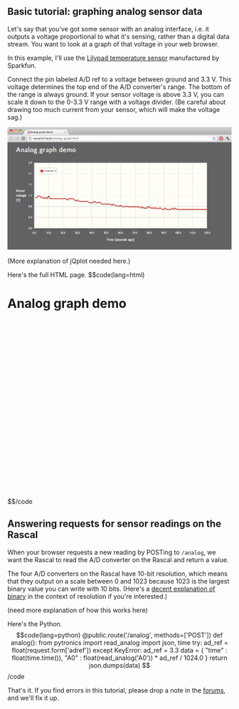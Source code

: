 ## Basic tutorial: graphing analog sensor data ##

Let's say that you've got some sensor with an analog interface, i.e. it outputs a voltage proportional to what it's sensing, rather than a digital data stream. You want to look at a graph of that voltage in your web browser.

In this example, I'll use the [Lilypad temperature sensor][1] manufactured by Sparkfun.

Connect the pin labeled A/D ref to a voltage between ground and 3.3 V. This voltage determines the top end of the A/D converter's range. The bottom of the range is always ground. If your sensor voltage is above 3.3 V, you can scale it down to the 0-3.3 V range with a voltage divider. (Be careful about drawing too much current from your sensor, which will make the voltage sag.)

<img class="span14" src="/img/analog-graph-demo-screenshot.png">

(More explanation of jQplot needed here.)

Here's the full HTML page.
$$code(lang=html)
<html>
<head>
    <meta charset="utf-8">
    <title>Analog graph demo</title>
    <link rel="stylesheet" type="text/css" href="http://fonts.googleapis.com/css?family=Droid+Sans|Molengo">
    <link rel="stylesheet" type="text/css" href="/static/demo.css">
    <link rel="shortcut icon" href="/static/favicon.ico">
    <script src="/static/jquery-1.5.js"></script>
    <!--[if IE]><script type="text/javascript" src="/excanvas.js"></script><![endif]-->
    <script type="text/javascript" src="/static/jquery.jqplot.js"></script>
    <link rel="stylesheet" type="text/css" href="/static/jquery.jqplot.css" />
</head>
<body>
    <div class="rascalcontent">
        <h1>Analog graph demo</h1>
        <div id="chart1" style="height:400px;width:900px;"></div>
    </div>
    <script type="text/javascript">
    chartOptions = {
        legend: {
            show: true,
            location: "nw" },
        title: "Channel 0",
        series: [
            {label: "Channel 0", lineWidth:3, showMarker:false}
        ],
        axes: {
            xaxis: {
                label: "Time [seconds ago]",
                min: 0,
                max: 120,
                pad: 0 },
            yaxis: {
                label: "Sensor voltage [V]",
                min: 0,
                max: 2.5 },
        },
        seriesColors: [ "#cd2820" ]
    };
    a0 = new Array();
    setInterval(function() {
        $.post("analog",  { adref: 2.5 }, function(response) {
            data = $.parseJSON(response);
            if(a0.length > chartOptions.axes.xaxis.max) {
                a0.pop();
            }
            a0.unshift(data.A0);
            $.jqplot("chart1", [a0], chartOptions).replot();
        });
    }, 200);
    </script>
</body>
</html>
$$/code

## Answering requests for sensor readings on the Rascal ##

When your browser requests a new reading by POSTing to <code>/analog</code>, we want the Rascal to read the A/D converter on the Rascal and return a value.

The four A/D converters on the Rascal have 10-bit resolution, which means that they output on a scale between 0 and 1023 because 1023 is the largest binary value you can write with 10 bits. (Here's a [decent explanation of binary][3] in the context of resolution if you're interested.)

(need more explanation of how this works here)

Here's the Python.
$$code(lang=python)
@public.route('/analog', methods=['POST'])
def analog():
    from pytronics import read_analog
    import json, time
    try:
        ad_ref = float(request.form['adref'])
    except KeyError:
        ad_ref = 3.3
    data = {
        "time" : float(time.time()),
        "A0" : float(read_analog('A0')) * ad_ref / 1024.0
    }
    return json.dumps(data)
$$/code

That's it. If you find errors in this tutorial, please drop a note in the [forums][2], and we'll fix it up.

[1]: http://www.sparkfun.com/products/8777
[2]: /forum/
[3]: http://www.allaboutcircuits.com/vol_4/chpt_13/10.html
